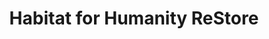 ---
title: "Habitat for Humanity ReStore"
url: /littleton/habitat-for-humanity-restore/
shop: charity
---